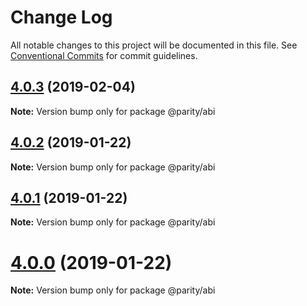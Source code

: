 # Change Log

All notable changes to this project will be documented in this file.
See [Conventional Commits](https://conventionalcommits.org) for commit guidelines.

## [4.0.3](https://github.com/paritytech/js-libs/tree/master/packages/abi/compare/v4.0.2...v4.0.3) (2019-02-04)

**Note:** Version bump only for package @parity/abi





## [4.0.2](https://github.com/paritytech/js-libs/tree/master/packages/abi/compare/v4.0.1...v4.0.2) (2019-01-22)

**Note:** Version bump only for package @parity/abi





## [4.0.1](https://github.com/paritytech/js-libs/tree/master/packages/abi/compare/v4.0.0...v4.0.1) (2019-01-22)

**Note:** Version bump only for package @parity/abi





# [4.0.0](https://github.com/paritytech/js-libs/tree/master/packages/abi/compare/v3.0.31...v4.0.0) (2019-01-22)

**Note:** Version bump only for package @parity/abi
